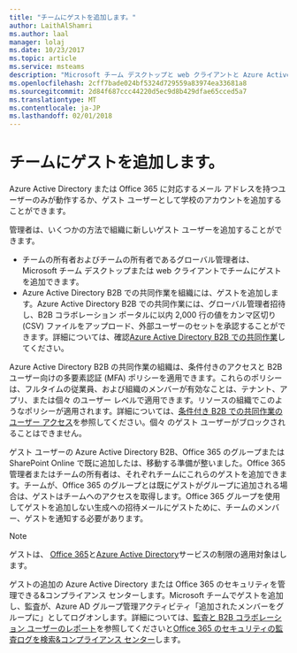 ```yaml
---
title: "チームにゲストを追加します。"
author: LaithAlShamri
ms.author: laal
manager: lolaj
ms.date: 10/23/2017
ms.topic: article
ms.service: msteams
description: "Microsoft チーム デスクトップと web クライアントと Azure Active Directory B2B コラボレーション ポータルなど、組織に新しいゲスト ユーザーを追加するには、管理者が利用できるツールについて説明します。"
ms.openlocfilehash: 2cff7bade024bf5324d729559a83974ea33681a8
ms.sourcegitcommit: 2d84f687ccc44220d5ec9d8b429dfae65cced5a7
ms.translationtype: MT
ms.contentlocale: ja-JP
ms.lasthandoff: 02/01/2018
---
```

<a name="add-a-guest-to-a-team"></a>チームにゲストを追加します。
=====================

Azure Active Directory または Office 365 に対応するメール アドレスを持つユーザーのみが動作するか、ゲスト ユーザーとして学校のアカウントを追加することができます。


管理者は、いくつかの方法で組織に新しいゲスト ユーザーを追加することができます。 
- チームの所有者およびチームの所有者であるグローバル管理者は、Microsoft チーム デスクトップまたは web クライアントでチームにゲストを追加できます。
- Azure Active Directory B2B での共同作業を組織には、ゲストを追加します。Azure Active Directory B2B での共同作業には、グローバル管理者招待し、B2B コラボレーション ポータルに以内 2,000 行の値をカンマ区切り (CSV) ファイルをアップロード、外部ユーザーのセットを承認することができます。詳細については、確認[Azure Active Directory B2B での共同作業](https://go.microsoft.com/fwlink/p/?linkid=826383)してください。



Azure Active Directory B2B の共同作業の組織は、条件付きのアクセスと B2B ユーザー向けの多要素認証 (MFA) ポリシーを適用できます。これらのポリシーは、フルタイムの従業員、および組織のメンバーが有効なことは、テナント、アプリ、または個々 のユーザー レベルで適用できます。リソースの組織でこのようなポリシーが適用されます。詳細については、[条件付き B2B での共同作業のユーザー アクセス](https://go.microsoft.com/fwlink/?linkid=857454)を参照してください。個々 のゲスト ユーザーがブロックされることはできません。



ゲスト ユーザーの Azure Active Directory B2B、Office 365 のグループまたは SharePoint Online で既に追加したは、移動する準備が整いました。Office 365 管理者またはチームの所有者は、それぞれチームにこれらのゲストを追加できます。チームが、Office 365 のグループとは既にゲストがグループに追加される場合は、ゲストはチームへのアクセスを取得します。Office 365 グループを使用してゲストを追加しない生成への招待メールにゲストために、チームのメンバー、ゲストを通知する必要があります。

> [!NOTE]
> ゲストは、 [Office 365](https://go.microsoft.com/fwlink/p/?linkid=282347)と[Azure Active Directory](https://go.microsoft.com/fwlink/p/?linkid=853019)サービスの制限の適用対象はします。



ゲストの追加の Azure Active Directory または Office 365 のセキュリティを管理できる&amp;コンプライアンス センターします。Microsoft チームでゲストを追加し、監査が、Azure AD グループ管理アクティビティ「追加されたメンバーをグループに」としてログオンします。詳細については、[監査と B2B コラボレーション ユーザーのレポート](https://go.microsoft.com/fwlink/p/?linkid=858884)を参照してくださいと[Office 365 のセキュリティの監査ログを検索&amp;コンプライアンス センター](https://support.office.com/en-us/article/Search-the-audit-log-in-the-Office-365-Security--Compliance-Center-0d4d0f35-390b-4518-800e-0c7ec95e946c)します。

